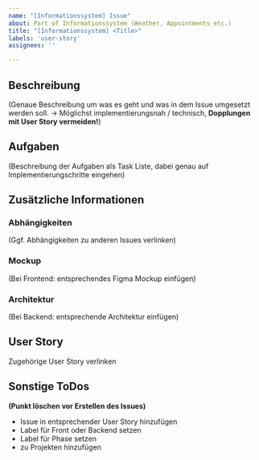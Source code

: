 ```yaml
---
name: "[Informationssystem] Issue"
about: Part of Informationssystem (Weather, Appointments etc.)
title: "[Informationssystem] <Title>"
labels: 'user-story'
assignees: ''

---
```


## Beschreibung 
(Genaue Beschreibung um was es geht und was in dem Issue umgesetzt werden soll. 
-> Möglichst implementierungsnah / technisch, **Dopplungen mit User Story vermeiden!**)
## Aufgaben 
(Beschreibung der Aufgaben als Task Liste, dabei genau auf Implementierungschritte eingehen)
## Zusätzliche Informationen 
### Abhängigkeiten
(Ggf. Abhängigkeiten zu anderen Issues verlinken)
### Mockup
(Bei Frontend: entsprechendes Figma Mockup einfügen)
### Architektur
(Bei Backend: entsprechende Architektur einfügen)

## User Story
Zugehörige User Story verlinken

## Sonstige ToDos 
**(Punkt löschen vor Erstellen des Issues)**
- Issue in entsprechender User Story hinzufügen  
- Label für Front oder Backend setzen 
- Label für Phase setzen
- zu Projekten hinzufügen
